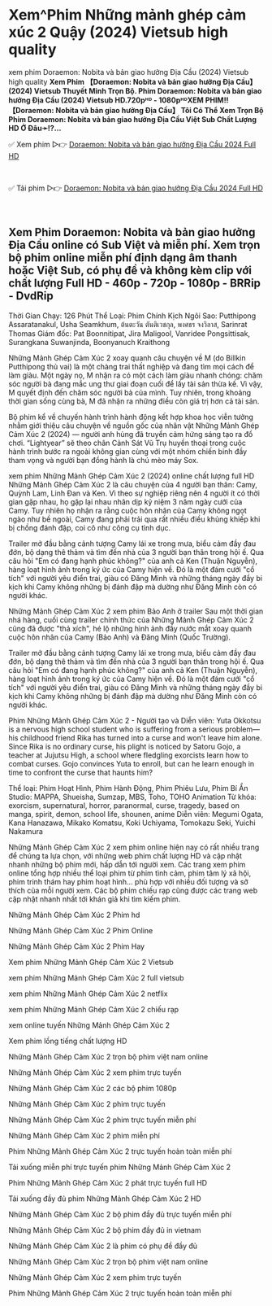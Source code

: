 # Xem^Phim Những mảnh ghép cảm xúc 2 Quậy (2024) Vietsub high quality

xem phim Doraemon: Nobita và bản giao hưởng Địa Cầu (2024) Vietsub high quality
<b>Xem Phim 【Doraemon: Nobita và bản giao hưởng Địa Cầu】 (2024) Vietsub Thuyết Minh Trọn Bộ. Phim Doraemon: Nobita và bản giao hưởng Địa Cầu (2024) Vietsub HD.720pᴴᴰ - 1080pᴴᴰXEM PHIM!! 【Doraemon: Nobita và bản giao hưởng Địa Cầu】 Tôi Có Thể Xem Trọn Bộ Phim Doraemon: Nobita và bản giao hưởng Địa Cầu Việt Sub Chất Lượng HD Ở Đâu➛⁉...</b>

✅ Xem phim ▷👉 [Doraemon: Nobita và bản giao hưởng Địa Cầu 2024 Full HD](https://cutt.ly/9eoKGsWh)
<p dir="auto"><b><i><br></i></b></p>

✅ Tải phim ▷👉 [Doraemon: Nobita và bản giao hưởng Địa Cầu 2024 Full HD](https://ond.jasstwatch.com/vi/movie/1148677)
<p dir="auto"><b><i><br></i></b></p>

<h2>Xem Phim Doraemon: Nobita và bản giao hưởng Địa Cầu online có Sub Việt và miễn phí. Xem trọn bộ phim online miễn phí định dạng âm thanh hoặc Việt Sub, có phụ đề và không kèm clip với chất lượng Full HD - 460p - 720p - 1080p - BRRip - DvdRip</h2>


Thời Gian Chạy: 126 Phút
Thể Loại: Phim Chính Kịch
Ngôi Sao: Putthipong Assaratanakul, Usha Seamkhum, ต้นตะวัน ตันติเวชกุล, พงศธร จงวิลาส, Sarinrat Thomas
Giám đốc: Pat Boonnitipat, Jira Maligool, Vanridee Pongsittisak, Surangkana Suwanjinda, Boonyanuch Kraithong

Những Mảnh Ghép Cảm Xúc 2 xoay quanh câu chuyện về M (do Billkin Putthipong thủ vai) là một chàng trai thất nghiệp và đang tìm mọi cách để làm giàu. Một ngày nọ, M nhận ra có một cách làm giàu nhanh chóng: chăm sóc người bà đang mắc ung thư giai đoạn cuối để lấy tài sản thừa kế. Vì vậy, M quyết định đến chăm sóc người bà của mình. Tuy nhiên, trong khoảng thời gian sống cùng bà, M đã nhận ra những điều còn giá trị hơn cả tài sản.

Bộ phim kể về chuyến hành trình hành động kết hợp khoa học viễn tưởng nhằm giới thiệu câu chuyện về nguồn gốc của nhân vật Những Mảnh Ghép Cảm Xúc 2 (2024) — người anh hùng đã truyền cảm hứng sáng tạo ra đồ chơi. “Lightyear” sẽ theo chân Cảnh Sát Vũ Trụ huyền thoại trong cuộc hành trình bước ra ngoài không gian cùng với một nhóm chiến binh đầy tham vọng và người bạn đồng hành là chú mèo máy Sox.

xem phim Những Mảnh Ghép Cảm Xúc 2 (2024) online chất lượng full HD Những Mảnh Ghép Cảm Xúc 2 là câu chuyện của 4 người bạn thân: Camy, Quỳnh Lam, Linh Đan và Ken. Vì theo sự nghiệp riêng nên 4 người ít có thời gian gặp nhau, họ gặp lại nhau nhân dịp kỷ niệm 3 năm ngày cưới của Camy. Tuy nhiên họ nhận ra rằng cuộc hôn nhân của Camy không ngọt ngào như bề ngoài, Camy đang phải trải qua rất nhiều điều khủng khiếp khi bị chồng đánh đập, coi cô như công cụ tình dục.

Trailer mở đầu bằng cảnh tượng Camy lái xe trong mưa, biểu cảm đầy đau đớn, bộ dạng thê thảm và tìm đến nhà của 3 người bạn thân trong hội ế. Qua câu hỏi "Em có đang hạnh phúc không?" của anh cả Ken (Thuận Nguyễn), hàng loạt hình ảnh trong ký ức của Camy hiện về. Đó là một đám cưới "cổ tích" với người yêu điển trai, giàu có Đăng Minh và những tháng ngày đầy bi kịch khi Camy không những bị đánh đập mà dường như Đăng Minh còn có người khác.

Những Mảnh Ghép Cảm Xúc 2 xem phim Bảo Anh ở trailer Sau một thời gian nhá hàng, cuối cùng trailer chính thức của Những Mảnh Ghép Cảm Xúc 2 cũng đã được "thả xích", hé lộ những hình ảnh đầy nước mắt xoay quanh cuộc hôn nhân của Camy (Bảo Anh) và Đăng Minh (Quốc Trường).

Trailer mở đầu bằng cảnh tượng Camy lái xe trong mưa, biểu cảm đầy đau đớn, bộ dạng thê thảm và tìm đến nhà của 3 người bạn thân trong hội ế. Qua câu hỏi "Em có đang hạnh phúc không?" của anh cả Ken (Thuận Nguyễn), hàng loạt hình ảnh trong ký ức của Camy hiện về. Đó là một đám cưới "cổ tích" với người yêu điển trai, giàu có Đăng Minh và những tháng ngày đầy bi kịch khi Camy không những bị đánh đập mà dường như Đăng Minh còn có người khác.

Phim Những Mảnh Ghép Cảm Xúc 2 - Người tạo và Diễn viên: Yuta Okkotsu is a nervous high school student who is suffering from a serious problem—his childhood friend Rika has turned into a curse and won't leave him alone. Since Rika is no ordinary curse, his plight is noticed by Satoru Gojo, a teacher at Jujutsu High, a school where fledgling exorcists learn how to combat curses. Gojo convinces Yuta to enroll, but can he learn enough in time to confront the curse that haunts him?

Thể loại: Phim Hoạt Hình, Phim Hành Động, Phim Phiêu Lưu, Phim Bí Ẩn Studio: MAPPA, Shueisha, Sumzap, MBS, Toho, TOHO Animation Từ khóa: exorcism, supernatural, horror, paranormal, curse, tragedy, based on manga, spirit, demon, school life, shounen, anime Diễn viên: Megumi Ogata, Kana Hanazawa, Mikako Komatsu, Koki Uchiyama, Tomokazu Seki, Yuichi Nakamura

Những Mảnh Ghép Cảm Xúc 2 xem phim online hiện nay có rất nhiều trang để chúng ta lựa chọn, với những web phim chất lượng HD và cập nhật nhanh những bộ phim mới, hấp dẫn tới người xem. Các trang xem phim online tổng hợp nhiều thể loại phim từ phim tình cảm, phim tâm lý xã hội, phim trinh thám hay phim hoạt hình… phù hợp với nhiều đối tượng và sở thích của mỗi người xem. Các bộ phim chiếu rạp cũng được các trang web cập nhật nhanh nhất tới khán giả khi tìm kiếm phim.

Những Mảnh Ghép Cảm Xúc 2 Phim hd

Những Mảnh Ghép Cảm Xúc 2 Phim Online

Những Mảnh Ghép Cảm Xúc 2 Phim Hay

Xem phim Những Mảnh Ghép Cảm Xúc 2 Vietsub

xem phim Những Mảnh Ghép Cảm Xúc 2 full vietsub

xem phim Những Mảnh Ghép Cảm Xúc 2 netflix

xem phim Những Mảnh Ghép Cảm Xúc 2 chiếu rạp

xem online tuyến Những Mảnh Ghép Cảm Xúc 2

Xem phim lồng tiếng chất lượng HD

Những Mảnh Ghép Cảm Xúc 2 trọn bộ phim việt nam online

Những Mảnh Ghép Cảm Xúc 2 xem phim trực tuyến

Những Mảnh Ghép Cảm Xúc 2 các bộ phim 1080p

Những Mảnh Ghép Cảm Xúc 2 phim trực tuyến

Những Mảnh Ghép Cảm Xúc 2 phim trực tuyến miễn phí

Những Mảnh Ghép Cảm Xúc 2 phim miễn phí

Phim Những Mảnh Ghép Cảm Xúc 2 trực tuyến hoàn toàn miễn phí

Tải xuống miễn phí trực tuyến phim Những Mảnh Ghép Cảm Xúc 2

Phim Những Mảnh Ghép Cảm Xúc 2 phát trực tuyến full HD

Tải xuống đầy đủ phim Những Mảnh Ghép Cảm Xúc 2 HD

Những Mảnh Ghép Cảm Xúc 2 bộ phim đầy đủ trực tuyến miễn phí

Những Mảnh Ghép Cảm Xúc 2 bộ phim đầy đủ in vietnam

Những Mảnh Ghép Cảm Xúc 2 là phim có phụ đề đầy đủ

Những Mảnh Ghép Cảm Xúc 2 trọn bộ phim việt nam online

Những Mảnh Ghép Cảm Xúc 2 xem phim trực tuyến

Phim Những Mảnh Ghép Cảm Xúc 2 trực tuyến hoàn toàn miễn phí
